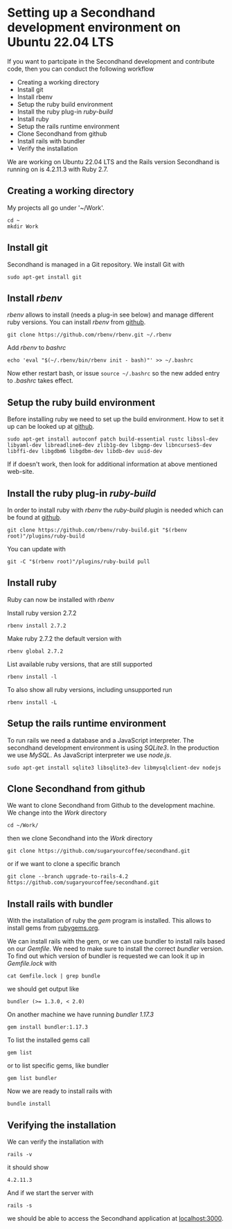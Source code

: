 # Setting up a Secondhand development environment on Ubuntu 22.04 LTS

If you want to partcipate in the Secondhand development and contribute code, then you can conduct the following workflow

* Creating a working directory
* Install git
* Install rbenv
* Setup the ruby build environment
* Install the ruby plug-in *ruby-build*
* Install ruby
* Setup the rails runtime environment
* Clone Secondhand from github
* Install rails with bundler
* Verify the installation

We are working on Ubuntu 22.04 LTS and the Rails version Secondhand is running on is 4.2.11.3 with Ruby 2.7.

## Creating a working directory

My projects all go under '~/Work'.

    cd ~
    mkdir Work

## Install git

Secondhand is managed in a Git repository. We install Git with

    sudo apt-get install git

## Install *rbenv*

*rbenv* allows to install (needs a plug-in see below) and manage different ruby versions. You can install *rbenv* from [github](https://github.com/rbenv/rbenv).

    git clone https://github.com/rbenv/rbenv.git ~/.rbenv

Add *rbenv* to *bashrc*

    echo 'eval "$(~/.rbenv/bin/rbenv init - bash)"' >> ~/.bashrc

Now ether restart bash, or issue `source ~/.bashrc` so the new added entry to *.bashrc* takes effect.

## Setup the ruby build environment 

Before installing ruby we need to set up the build environment. How to set it up can be looked up at [github](https://github.com/rbenv/ruby-build/wiki#suggested-build-environment).

    sudo apt-get install autoconf patch build-essential rustc libssl-dev libyaml-dev libreadline6-dev zlib1g-dev libgmp-dev libncurses5-dev libffi-dev libgdbm6 libgdbm-dev libdb-dev uuid-dev

If if doesn't work, then look for additional information at above mentioned web-site.

## Install the ruby plug-in *ruby-build*

In order to install ruby with *rbenv* the *ruby-build* plugin is needed which can be found at [github](https://github.com/rbenv/ruby-build#readme). 

    git clone https://github.com/rbenv/ruby-build.git "$(rbenv root)"/plugins/ruby-build

You can update with 

    git -C "$(rbenv root)"/plugins/ruby-build pull

## Install ruby

Ruby can now be installed with *rbenv*

Install ruby version 2.7.2

    rbenv install 2.7.2

Make ruby 2.7.2 the default version with

    rbenv global 2.7.2

List available ruby versions, that are still supported

    rbenv install -l

To also show all ruby versions, including unsupported run

    rbenv install -L

## Setup the rails runtime environment

To run rails we need a database and a JavaScript interpreter. The secondhand development environment is using *SQLite3*. In the production we use *MySQL*. As JavaScript interpreter we use *node.js*.

    sudo apt-get install sqlite3 libsqlite3-dev libmysqlclient-dev nodejs

## Clone Secondhand from github

We want to clone Secondhand from Github to the development machine. We change into the *Work* directory

    cd ~/Work/

then we clone Secondhand into the *Work* directory

    git clone https://github.com/sugaryourcoffee/secondhand.git

or if we want to clone a specific branch

    git clone --branch upgrade-to-rails-4.2 https://github.com/sugaryourcoffee/secondhand.git

## Install rails with bundler

With the installation of ruby the *gem* program is installed. This allows to install gems from [rubygems.org](https://rubygems.org/).

We can install rails with the gem, or we can use bundler to install rails based on our *Gemfile*. We need to make sure to install the correct *bundler* version. To find out which version of bundler is requested we can look it up in *Gemfile.lock* with

    cat Gemfile.lock | grep bundle

we should get output like

    bundler (>= 1.3.0, < 2.0)

On another machine we have running *bundler 1.17.3*

    gem install bundler:1.17.3

To list the installed gems call

    gem list

or to list specific gems, like bundler

    gem list bundler

Now we are ready to install rails with 

    bundle install

## Verifying the installation

We can verify the installation with

    rails -v

it should show 

    4.2.11.3

And if we start the server with

    rails -s

we should be able to access the Secondhand application at [localhost:3000](http://localhost:3000/).

